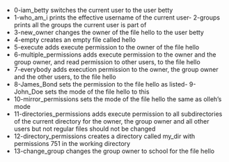 - 0-iam_betty switches the current user to the user betty
- 1-who_am_i prints the effective username of the current user- 2-groups prints all the groups the current user is part of
- 3-new_owner changes the owner of the file hello to the user betty
- 4-empty creates an empty file called hello
- 5-execute adds execute permission to the owner of the file hello
- 6-multiple_permissions adds execute permission to the owner and the group owner, and read permission to other users, to the file hello
- 7-everybody adds execution permission to the owner, the group owner and the other users, to the file hello
- 8-James_Bond sets the permission to the file hello as listed- 9-John_Doe sets the mode of the file hello to this
- 10-mirror_permissions sets the mode of the file hello the same as olleh’s mode
- 11-directories_permissions adds execute permission to all subdirectories of the current directory for the owner, the group owner and all other users but not regular files should not be changed
- 12-directory_permissions creates a directory called my_dir with permissions 751 in the working directory
- 13-change_group changes the group owner to school for the file hello
